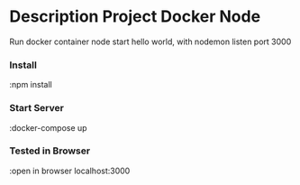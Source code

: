 # Description Project Docker Node

Run docker container node start hello world, with nodemon listen port 3000

### Install

:npm install

### Start Server

:docker-compose up

### Tested in Browser

:open in browser localhost:3000
